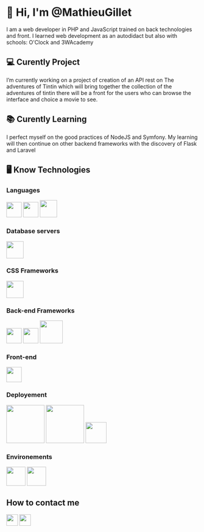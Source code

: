 # 👋 Hi, I'm @MathieuGillet

I am a web developer in PHP and JavaScript trained on back technologies and  front. I learned web development as an autodidact but also with schools: O'Clock and 3WAcademy

## 💻 Curently Project
 I’m currently working on a project of creation of an API rest on The adventures of Tintin which will bring together the collection of the adventures of tintin there will be a front for the users who can browse the interface and choice a movie to see.
 
## 📚 Curently Learning
 I perfect myself on the good practices of NodeJS and Symfony. My learning will then continue on other backend frameworks with the discovery of Flask and Laravel
 
## 🖥️ Know Technologies
### Languages
<img src="http://moralogiq.fr/wp-content/themes/moralogiq/images/logo/techno-html.png" width="40">
<img src="http://moralogiq.fr/wp-content/themes/moralogiq/images/logo/techno-css.png" width="40">
<img src="http://moralogiq.fr/wp-content/themes/moralogiq/images/logo/techno-js.png" width="45"> 

### Database servers

<img src="https://cdn.worldvectorlogo.com/logos/mysql-6.svg" width="45"> 

### CSS Frameworks

<img src="https://cdn.worldvectorlogo.com/logos/bootstrap-5-1.svg" width="45">

### Back-end Frameworks

<img src="http://moralogiq.fr/wp-content/themes/moralogiq/images/logo/techno-symfony.png" width="40">
<img src="https://cdn.worldvectorlogo.com/logos/lumen-1.svg" width="40">
<img src="http://moralogiq.fr/wp-content/themes/moralogiq/images/logo/techno-node.png" width="60">

### Front-end

<img src="https://cdn-icons-png.flaticon.com/512/1260/1260775.png" width="40">

### Deployement

<img src="https://cdn.worldvectorlogo.com/logos/heroku-1.svg" width="100">
<img src="https://coursework.vschool.io/content/images/2017/12/surge_static_hosting.png" width="100">
<img src="https://cdn.worldvectorlogo.com/logos/amazon-web-services-logo.svg" width="55">

### Environements

<img src="https://cdn-icons-png.flaticon.com/512/226/226772.png" width="50">
<img src="http://moralogiq.fr/wp-content/themes/moralogiq/images/logo/techno-git.png" width="50">



## How to contact me

<img src="https://cdn-icons-png.flaticon.com/512/732/732200.png" width="30">
<img src="https://cdn-icons.flaticon.com/png/512/3536/premium/3536505.png?token=exp=1649429761~hmac=8e58b450e0f7089c3954b53d04a2de79" width="30">

